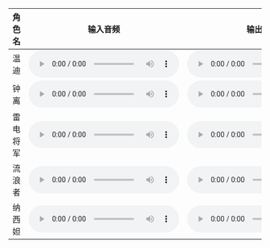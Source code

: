 |  角色名  |                           输入音频                           |                           输出音频                           |
| :------: | :----------------------------------------------------------: | :----------------------------------------------------------: |
|   温迪   | <audio src="https://huggingface.co/Erythrocyte/Diff-SVC_Genshin_Models/resolve/main/demo/in/input1.wav" controls="controls"> | <audio src="https://huggingface.co/Erythrocyte/Diff-SVC_Genshin_Models/resolve/main/demo/out/Mondstadt/venti.wav" controls="controls"> |
|   钟离   | <audio src="https://huggingface.co/Erythrocyte/Diff-SVC_Genshin_Models/resolve/main/demo/in/Liyue/to_zhongli.wav" controls="controls"> | <audio src="https://huggingface.co/Erythrocyte/Diff-SVC_Genshin_Models/resolve/main/demo/out/Liyue/zhongli.wav" controls="controls"> |
| 雷电将军 | <audio src="https://huggingface.co/Erythrocyte/Diff-SVC_Genshin_Models/resolve/main/demo/in/Inazuma/to_raiden.wav" controls="controls"> | <audio src="https://huggingface.co/Erythrocyte/Diff-SVC_Genshin_Models/resolve/main/demo/out/Inazuma/raiden.wav" controls="controls"> |
|  流浪者  | <audio src="https://huggingface.co/Erythrocyte/Diff-SVC_Genshin_Models/resolve/main/demo/in/Sumeru/to_wanderer.wav" controls="controls"> | <audio src="https://huggingface.co/Erythrocyte/Diff-SVC_Genshin_Models/resolve/main/demo/out/Sumeru/wanderer.wav" controls="controls"> |
|  纳西妲  | <audio src="https://huggingface.co/Erythrocyte/Diff-SVC_Genshin_Models/resolve/main/demo/in/Sumeru/to_nahida.wav" controls="controls"> | <audio src="https://huggingface.co/Erythrocyte/Diff-SVC_Genshin_Models/resolve/main/demo/out/Sumeru/nahida.wav" controls="controls"> |
